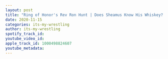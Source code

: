 ```yaml
---
layout: post
title: "Ring of Honor's Rev Ron Hunt | Does Sheamus Know His Whiskey? | #5"
date: 2020-11-15
categories: its-my-wrestling
author: its-my-wrestling
spotify_track_id: 
youtube_video_id: 
apple_track_id: 1000498824607
youtube_metadata: 
---
```

